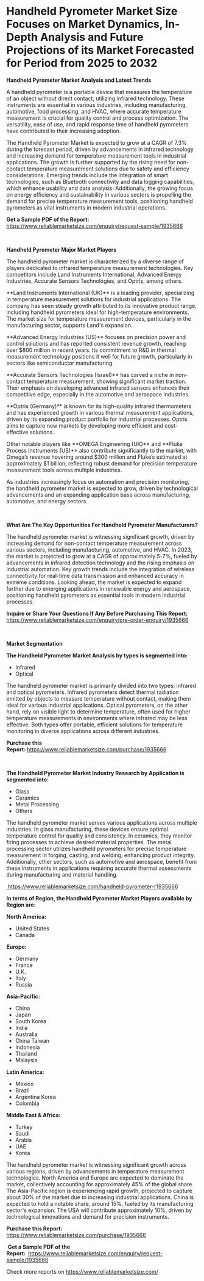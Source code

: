 <p><h1>Handheld Pyrometer Market Size Focuses on Market Dynamics, In-Depth Analysis and Future Projections of its Market Forecasted for Period from 2025 to 2032</h1></p><p><strong>Handheld Pyrometer Market Analysis and Latest Trends</strong></p>
<p><p>A handheld pyrometer is a portable device that measures the temperature of an object without direct contact, utilizing infrared technology. These instruments are essential in various industries, including manufacturing, automotive, food processing, and HVAC, where accurate temperature measurement is crucial for quality control and process optimization. The versatility, ease of use, and rapid response time of handheld pyrometers have contributed to their increasing adoption.</p><p>The Handheld Pyrometer Market is expected to grow at a CAGR of 7.3% during the forecast period, driven by advancements in infrared technology and increasing demand for temperature measurement tools in industrial applications. The growth is further supported by the rising need for non-contact temperature measurement solutions due to safety and efficiency considerations. Emerging trends include the integration of smart technologies, such as Bluetooth connectivity and data logging capabilities, which enhance usability and data analysis. Additionally, the growing focus on energy efficiency and sustainability in various sectors is propelling the demand for precise temperature measurement tools, positioning handheld pyrometers as vital instruments in modern industrial operations.</p></p>
<p><strong>Get a Sample PDF of the Report:&nbsp;</strong> <a href="https://www.reliablemarketsize.com/enquiry/request-sample/1935666?utm_campaign=3563&utm_medium=2&utm_source=Github&utm_content=ia&utm_term=10042025&utm_id=handheld-pyrometer">https://www.reliablemarketsize.com/enquiry/request-sample/1935666</a></p>
<p>&nbsp;</p>
<p><strong>Handheld Pyrometer Major Market Players</strong></p>
<p><p>The handheld pyrometer market is characterized by a diverse range of players dedicated to infrared temperature measurement technologies. Key competitors include Land Instruments International, Advanced Energy Industries, Accurate Sensors Technologies, and Optris, among others.</p><p>**Land Instruments International (UK)** is a leading provider, specializing in temperature measurement solutions for industrial applications. The company has seen steady growth attributed to its innovative product range, including handheld pyrometers ideal for high-temperature environments. The market size for temperature measurement devices, particularly in the manufacturing sector, supports Land's expansion.</p><p>**Advanced Energy Industries (US)** focuses on precision power and control solutions and has reported consistent revenue growth, reaching over $800 million in recent years. Its commitment to R&D in thermal measurement technology positions it well for future growth, particularly in sectors like semiconductor manufacturing.</p><p>**Accurate Sensors Technologies (Israel)** has carved a niche in non-contact temperature measurement, showing significant market traction. Their emphasis on developing advanced infrared sensors enhances their competitive edge, especially in the automotive and aerospace industries.</p><p>**Optris (Germany)** is known for its high-quality infrared thermometers and has experienced growth in various thermal measurement applications, driven by its expanding product portfolio for industrial processes. Optris aims to capture new markets by developing more efficient and cost-effective solutions.</p><p>Other notable players like **OMEGA Engineering (UK)** and **Fluke Process Instruments (US)** also contribute significantly to the market, with Omega’s revenue hovering around $300 million and Fluke’s estimated at approximately $1 billion, reflecting robust demand for precision temperature measurement tools across multiple industries.</p><p>As industries increasingly focus on automation and precision monitoring, the handheld pyrometer market is expected to grow, driven by technological advancements and an expanding application base across manufacturing, automotive, and energy sectors.</p></p>
<p>&nbsp;</p>
<p><strong>What Are The Key Opportunities For Handheld Pyrometer Manufacturers?</strong></p>
<p><p>The handheld pyrometer market is witnessing significant growth, driven by increasing demand for non-contact temperature measurement across various sectors, including manufacturing, automotive, and HVAC. In 2023, the market is projected to grow at a CAGR of approximately 5-7%, fueled by advancements in infrared detection technology and the rising emphasis on industrial automation. Key growth trends include the integration of wireless connectivity for real-time data transmission and enhanced accuracy in extreme conditions. Looking ahead, the market is expected to expand further due to emerging applications in renewable energy and aerospace, positioning handheld pyrometers as essential tools in modern industrial processes.</p></p>
<p><strong>Inquire or Share Your Questions If Any Before Purchasing This Report:</strong> <a href="https://www.reliablemarketsize.com/enquiry/pre-order-enquiry/1935666?utm_campaign=3563&utm_medium=2&utm_source=Github&utm_content=ia&utm_term=10042025&utm_id=handheld-pyrometer">https://www.reliablemarketsize.com/enquiry/pre-order-enquiry/1935666</a></p>
<p>&nbsp;</p>
<p><strong>Market Segmentation</strong></p>
<p><strong>The Handheld Pyrometer Market Analysis by types is segmented into:</strong></p>
<p><ul><li>Infrared</li><li>Optical</li></ul></p>
<p><p>The handheld pyrometer market is primarily divided into two types: infrared and optical pyrometers. Infrared pyrometers detect thermal radiation emitted by objects to measure temperature without contact, making them ideal for various industrial applications. Optical pyrometers, on the other hand, rely on visible light to determine temperature, often used for higher temperature measurements in environments where infrared may be less effective. Both types offer portable, efficient solutions for temperature monitoring in diverse applications across different industries.</p></p>
<p><strong>Purchase this Report:&nbsp;</strong><a href="https://www.reliablemarketsize.com/purchase/1935666?utm_campaign=3563&utm_medium=2&utm_source=Github&utm_content=ia&utm_term=10042025&utm_id=handheld-pyrometer">https://www.reliablemarketsize.com/purchase/1935666</a></p>
<p>&nbsp;</p>
<p><strong>The Handheld Pyrometer Market Industry Research by Application is segmented into:</strong></p>
<p><ul><li>Glass</li><li>Ceramics</li><li>Metal Processing</li><li>Others</li></ul></p>
<p><p>The handheld pyrometer market serves various applications across multiple industries. In glass manufacturing, these devices ensure optimal temperature control for quality and consistency. In ceramics, they monitor firing processes to achieve desired material properties. The metal processing sector utilizes handheld pyrometers for precise temperature measurement in forging, casting, and welding, enhancing product integrity. Additionally, other sectors, such as automotive and aerospace, benefit from these instruments in applications requiring accurate thermal assessments during manufacturing and material handling.</p></p>
<p><a href="https://www.reliablemarketsize.com/handheld-pyrometer-r1935666?utm_campaign=3563&utm_medium=2&utm_source=Github&utm_content=ia&utm_term=10042025&utm_id=handheld-pyrometer">&nbsp;https://www.reliablemarketsize.com/handheld-pyrometer-r1935666</a></p>
<p><strong>In terms of Region, the Handheld Pyrometer Market Players available by Region are:</strong></p>
<p>
    <p> <strong> North America: </strong>
        <ul>
            <li>United States</li>
            <li>Canada</li>
        </ul>
        </p> 
    <p> <strong> Europe: </strong>
        <ul>
            <li>Germany</li>
            <li>France</li>
            <li>U.K.</li>
            <li>Italy</li>
            <li>Russia</li>
        </ul>
        </p> 
    <p> <strong> Asia-Pacific: </strong>
        <ul>
            <li>China</li>
            <li>Japan</li>
            <li>South Korea</li>
            <li>India</li>
            <li>Australia</li>
            <li>China Taiwan</li>
            <li>Indonesia</li>
            <li>Thailand</li>
            <li>Malaysia</li>
        </ul>
        </p> 
    <p> <strong> Latin America: </strong>
        <ul>
            <li>Mexico</li>
            <li>Brazil</li>
            <li>Argentina Korea</li>
            <li>Colombia</li>
        </ul>
        </p> 
    <p> <strong> Middle East & Africa: </strong>
        <ul>
            <li>Turkey</li>
            <li>Saudi</li>
            <li>Arabia</li>
            <li>UAE</li>
            <li>Korea</li>
        </ul>
    </p>
    </p>
<p><p>The handheld pyrometer market is witnessing significant growth across various regions, driven by advancements in temperature measurement technologies. North America and Europe are expected to dominate the market, collectively accounting for approximately 45% of the global share. The Asia-Pacific region is experiencing rapid growth, projected to capture about 30% of the market due to increasing industrial applications. China is expected to hold a notable share, around 15%, fueled by its manufacturing sector's expansion. The USA will contribute approximately 10%, driven by technological innovations and demand for precision instruments.</p></p>
<p><strong>Purchase this Report: </strong><a href="https://www.reliablemarketsize.com/purchase/1935666?utm_campaign=3563&utm_medium=2&utm_source=Github&utm_content=ia&utm_term=10042025&utm_id=handheld-pyrometer">https://www.reliablemarketsize.com/purchase/1935666</a></p>
<p>&nbsp;<strong>Get a Sample PDF of the Report:&nbsp;&nbsp;</strong><a href="https://www.reliablemarketsize.com/enquiry/request-sample/1935666?utm_campaign=3563&utm_medium=2&utm_source=Github&utm_content=ia&utm_term=10042025&utm_id=handheld-pyrometer">https://www.reliablemarketsize.com/enquiry/request-sample/1935666</a></p>
<p><strong></strong></p>
<p>Check more reports on <a href="https://www.reliablemarketsize.com/?utm_campaign=3563&utm_medium=2&utm_source=Github&utm_content=ia&utm_term=10042025&utm_id=handheld-pyrometer">https://www.reliablemarketsize.com/</a></p>